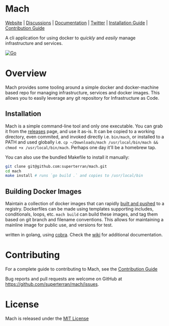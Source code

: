 # Mach

[Website](https://superterran.net/mach) |
[Discussions](https://github.com/superterran/mach/discussions) |
[Documentation](https://github.com/superterran/mach/wiki) |
[Twitter](https://twitter.com/superterran) |
[Installation Guide](https://github.com/superterran/mach/wiki/Installation) |
[Contribution Guide](CONTRIBUTING.md)

A cli application for using docker to *quickly* and *easily* manage infrastructure and services.

[![Go](https://github.com/superterran/mach/actions/workflows/go.yml/badge.svg?branch=main)](https://github.com/superterran/mach/actions/workflows/go.yml)

# Overview

Mach provides some tooling around a simple docker and docker-machine based repo for managing infrastructure, services and docker images. This allows you to easily leverage any git repository for Infrastructure as Code. 

## Installation

Mach is a simple command-line tool and only one executable. You can grab it from the [releases](https://github.com/superterran/mach/releases/) page, and use it as-is. It can be copied to a working directory, even commited, and invoked directly i.e. `bin/mach`, or installed to a PATH and used globally i.e. `cp ~/Downloads/mach /usr/local/bin/mach && chmod +x /usr/local/bin/mach`. Perhaps one day it'll be a homebrew tap.

You can also use the bundled Makefile to install it manually: 

```bash
git clone git@github.com:superterran/mach.git 
cd mach
make install # runs `go build .` and copies to /usr/local/bin
```
## Building Docker Images

Maintain a collection of docker images that can rapidly [built and pushed](https://github.com/superterran/mach/wiki/Build-Command) to a registry. Dockerfiles can be made using templates supporting includes, conditionals, loops, etc. `mach build` can build these images, and tag them based on git branch and filename conventions. This allows for maintaining a mainline image for public use, and versions for test. 

written in golang, using [cobra](https://github.com/spf13/cobra). Check the [wiki](https://github.com/superterran/mach/wiki) for additional documentation. 
  

# Contributing

For a complete guide to contributing to Mach, see the [Contribution Guide](CONTRIBUTING.md)

Bug reports and pull requests are welcome on GitHub at https://github.com/superterran/mach/issues. 

# License
Mach is released under the [MIT License](LICENSE)